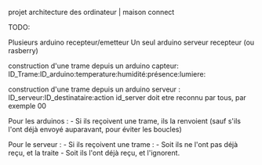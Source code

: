 projet architecture des ordinateur | maison connect


TODO:

Plusieurs arduino recepteur/emetteur
Un seul arduino serveur recepteur (ou rasberry)


construction d'une trame depuis un arduino capteur:
ID_Trame:ID_arduino:temperature:humidité:présence:lumiere:

construction d'une trame depuis un arduino serveur :
ID_serveur:ID_destinataire:action
id_server doit etre reconnu par tous, par exemple 00

Pour les arduinos : 
    - Si ils reçoivent une trame, ils la renvoient (sauf s'ils l'ont déjà envoyé auparavant, pour éviter les boucles)

Pour le serveur : 
    - Si ils reçoivent une trame :
        - Soit ils ne l'ont pas déjà reçu, et la traite
        - Soit ils l'ont déjà reçu, et l'ignorent.